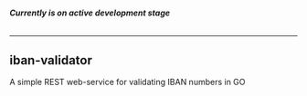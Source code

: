 ###### **Currently is on active development stage**

_____

## iban-validator
A simple REST web-service for validating IBAN numbers in GO
